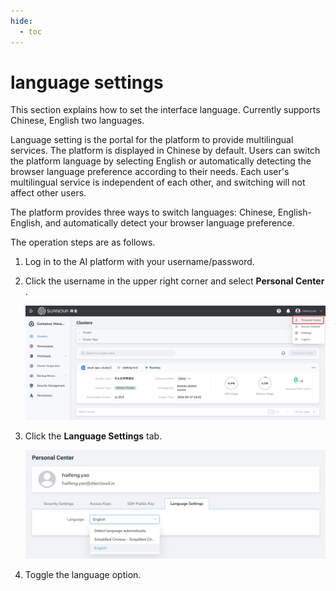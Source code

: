 ```yaml
---
hide:
  - toc
---
```


# language settings

This section explains how to set the interface language. Currently supports Chinese, English two languages.

Language setting is the portal for the platform to provide multilingual services. The platform is displayed in Chinese by default. Users can switch the platform language by selecting English or automatically detecting the browser language preference according to their needs.
Each user's multilingual service is independent of each other, and switching will not affect other users.

The platform provides three ways to switch languages: Chinese, English-English, and automatically detect your browser language preference.

The operation steps are as follows.

1. Log in to the AI platform with your username/password. 

2. Click the username in the upper right corner and select __Personal Center__ .

    ![personal center](../images/personal-center.png)

3. Click the __Language Settings__ tab.

    ![language](../images/language.png)

4. Toggle the language option.
